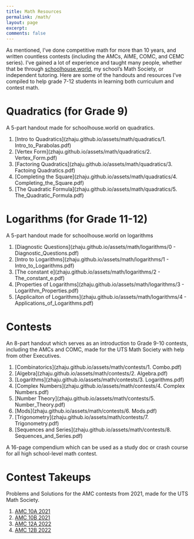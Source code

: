 ```yaml
---
title: Math Resources
permalink: /math/
layout: page
excerpt: 
comments: false
---
```


As mentioned, I’ve done competitive math for more than 10 years, and written countless contests (including the AMCs, AIME, COMC, and CEMC series). I’ve gained a lot of experience and taught many people, whether that be through [schoolhouse.world](https://schoolhouse.world/), my school’s Math Society, or independent tutoring. Here are some of the handouts and resources I’ve compiled to help grade 7-12 students in learning both curriculum and contest math.

# Quadratics (for Grade 9)
A 5-part handout made for schoolhouse.world on quadratics.
1. [Intro to Quadratics](zhaju.github.io/assets/math/quadratics/1. Intro_to_Parabolas.pdf)
2. [Vertex Form](zhaju.github.io/assets/math/quadratics/2. Vertex_Form.pdf)
3. [Factoring Quadratics](zhaju.github.io/assets/math/quadratics/3. Factoing Quadratics.pdf)
4. [Completing the Square](zhaju.github.io/assets/math/quadratics/4. Completing_the_Square.pdf)
5. [The Quadratic Formula](zhaju.github.io/assets/math/quadratics/5. The_Quadratic_Formula.pdf)

# Logarithms (for Grade 11-12)
A 5-part handout made for schoolhouse.world on logarithms
1. [Diagnostic Questions](zhaju.github.io/assets/math/logarithms/0 - Diagnostic_Questions.pdf)
2. [Intro to Logarithms](zhaju.github.io/assets/math/logarithms/1 - Intro_to_Logarithms.pdf)
3. [The constant e](zhaju.github.io/assets/math/logarithms/2 - The_constant_e.pdf)
4. [Properties of Logarithms](zhaju.github.io/assets/math/logarithms/3 - Logarithm_Properties.pdf)
5. [Applicaiton of Logarithms](zhaju.github.io/assets/math/logarithms/4 - Applications_of_Logarithms.pdf)

# Contests
An 8-part handout which serves as an introduction to Grade 9-10 contests, including the AMCs and COMC, made for the UTS Math Society with help from other Executives.
1. [Combinatorics](zhaju.github.io/assets/math/contests/1. Combo.pdf)
2. [Algebra](zhaju.github.io/assets/math/contests/2. Algebra.pdf)
3. [Logarithms](zhaju.github.io/assets/math/contests/3. Logarithms.pdf)
4. [Complex Numbers](zhaju.github.io/assets/math/contests/4. Complex Numbers.pdf)
5. [Number Theory](zhaju.github.io/assets/math/contests/5. Number_Theory.pdf)
6. [Mods](zhaju.github.io/assets/math/contests/6. Mods.pdf)
7. [Trigonometry](zhaju.github.io/assets/math/contests/7. Trigonometry.pdf)
8. [Sequences and Series](zhaju.github.io/assets/math/contests/8. Sequences_and_Series.pdf)

A 16-page compendium which can be used as a study doc or crash course for all high school-level math contest.

# Contest Takeups
Problems and Solutions for the AMC contests from 2021, made for the UTS Math Society.
1. [AMC 10A 2021](zhaju.github.io/assets/math/AMC_10A_2021.pdf)
2. [AMC 10B 2021](zhaju.github.io/assets/math/AMC_10B_2021.pdf)
3. [AMC 12A 2022](zhaju.github.io/assets/math/AMC_12A_2022.pdf)
4. [AMC 12B 2022](zhaju.github.io/assets/math/AMC_12B_2022.pdf)
